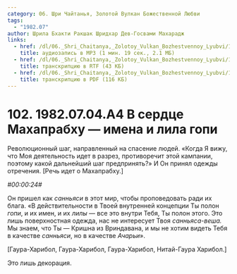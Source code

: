 ```yaml
---
category: 06. Шри Чайтанья, Золотой Вулкан Божественной Любви
tags:
  - "1982.07"
author: Шрила Бхакти Ракшак Шридхар Дев-Госвами Махарадж
links:
  - href: /dl/06._Shri_Chaitanya,_Zolotoy_Vulkan_Bozhestvennoy_Lyubvi/102_1982.07.04.A4_SridharMj_V_serdce_Mahaprabhu--imena_i_lila_gopi.mp3
    title: аудиозапись в MP3 (1 мин. 19 сек., 2.1 МБ)
  - href: /dl/06._Shri_Chaitanya,_Zolotoy_Vulkan_Bozhestvennoy_Lyubvi/102_1982.07.04.A4_SridharMj_V_serdce_Mahaprabhu--imena_i_lila_gopi.rtf
    title: транскрипцию в RTF (43 КБ)
  - href: /dl/06._Shri_Chaitanya,_Zolotoy_Vulkan_Bozhestvennoy_Lyubvi/102_1982.07.04.A4_SridharMj_V_serdce_Mahaprabhu--imena_i_lila_gopi.pdf
    title: транскрипцию в PDF (116 КБ)
---
```


# 102. 1982.07.04.A4 В сердце Махапрабху — имена и лила гопи

Революционный шаг, направленный на спасение людей. «Когда Я вижу, что Моя деятельность идет в разрез, противоречит этой кампании, поэтому какой дальнейший шаг предпринять?» И Он принял одежды отречения. [Речь идет о Махапрабху.]

*#00:00:24#*

Он пришел как *санньяси* в этот мир, чтобы проповедовать ради их блага. «В действительности в Твоей внутренней концепции Ты полон *гопи*, и их имен, и их *лилы* — все это внутри Тебя, Ты полон этого. Это лишь поверхностная одежда, нас не интересует Твоя *санньяса-веша.* Мы знаем, что Ты — Кришна из Вриндавана, и мы не хотим видеть Тебя в качестве *санньяси*, но в качестве *Ачарьи*».

[Гаура-Харибол, Гаура-Харибол, Гаура-Харибол, Нитай-Гаура Харибол.]

Это лишь декорация.

